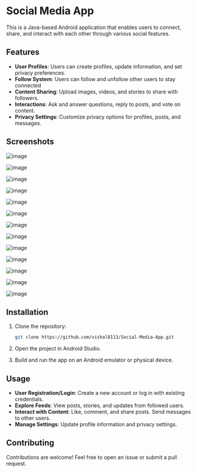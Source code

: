 # Social Media App

This is a Java-based Android application that enables users to connect, share, and interact with each other through various social features.

## Features

- **User Profiles**: Users can create profiles, update information, and set privacy preferences.
- **Follow System**: Users can follow and unfollow other users to stay connected
- **Content Sharing**: Upload images, videos, and stories to share with followers.
- **Interactions**: Ask and answer questions, reply to posts, and vote on content.
- **Privacy Settings**: Customize privacy options for profiles, posts, and messages.

## Screenshots
![image](https://github.com/vishal8113/Social-Media-App/blob/main/Screenshots/ss1.jpeg)

![image](https://github.com/vishal8113/Social-Media-App/blob/main/Screenshots/ss10.jpeg)

![image](https://github.com/vishal8113/Social-Media-App/blob/main/Screenshots/ss11.jpeg)

![image](https://github.com/vishal8113/Social-Media-App/blob/main/Screenshots/ss12.jpeg)

![image](https://github.com/vishal8113/Social-Media-App/blob/main/Screenshots/ss13.jpeg)

![image](https://github.com/vishal8113/Social-Media-App/blob/main/Screenshots/ss2.jpeg)

![image](https://github.com/vishal8113/Social-Media-App/blob/main/Screenshots/ss3.jpeg)

![image](https://github.com/vishal8113/Social-Media-App/blob/main/Screenshots/ss4.jpeg)

![image](https://github.com/vishal8113/Social-Media-App/blob/main/Screenshots/ss5.jpeg)

![image](https://github.com/vishal8113/Social-Media-App/blob/main/Screenshots/ss6.jpeg)

![image](https://github.com/vishal8113/Social-Media-App/blob/main/Screenshots/ss7.jpeg)

![image](https://github.com/vishal8113/Social-Media-App/blob/main/Screenshots/ss8.jpeg)

![image](https://github.com/vishal8113/Social-Media-App/blob/main/Screenshots/ss9.jpeg)



## Installation

1. Clone the repository:

   ```bash
   git clone https://github.com/vishal8113/Social-Media-App.git

2. Open the project in Android Studio.
3. Build and run the app on an Android emulator or physical device.   

## Usage

- **User Registration/Login**: Create a new account or log in with existing credentials.
- **Explore Feeds**: View posts, stories, and updates from followed users.
- **Interact with Content**: Like, comment, and share posts. Send messages to other users.
- **Manage Settings**: Update profile information and privacy settings. 

## Contributing
Contributions are welcome! Feel free to open an issue or submit a pull request.
